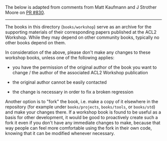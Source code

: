 The below is adapted from comments from Matt Kaufmann and J Strother Moore on
[PR #830][1].

---

The books in this directory (`books/workshop`) serve as an archive for the
supporting materials of their corresponding papers published at the ACL2
Workshop.  While they may depend on other community books, typically no other
books depend on them.

In consideration of the above, please don't make any changes to these workshop
books, unless one of the following applies:

- you have the permission of the original author of the book you want to change
  / the author of the associated ACL2 Workshop publication

- the original author cannot be easily contacted

- the change is necessary in order to fix a broken regression

Another option is to "fork" the book, i.e. make a copy of it elsewhere in the
repository (for example under `books/projects`, `books/tools`, or `books/std`)
and make your changes there.  If a workshop book is found to be useful as a
basis for other development, it would be good to proactively create such a fork
it even if you don't have any immediate changes to make, because that way people
can feel more comfortable using the fork in their own code, knowing that it can
be modified whenever necessary.

[1]: https://github.com/acl2/acl2/pull/830#issuecomment-375827341
